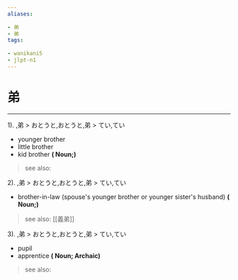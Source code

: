 ```yaml
---
aliases:
    
- 弟
- 弟
tags:
    
- wanikani5
- jlpt-n1
---
```


# 弟
---
1).
,弟 > おとうと,おとうと,弟 > てい,てい

- younger brother
- little brother
- kid brother
**( Noun;)**
> see also: 
            
2).
,弟 > おとうと,おとうと,弟 > てい,てい

- brother-in-law (spouse's younger brother or younger sister's husband)
**( Noun;)**
> see also:  [[義弟]]
            
3).
,弟 > おとうと,おとうと,弟 > てい,てい

- pupil
- apprentice
**( Noun; Archaic)**
> see also: 
            